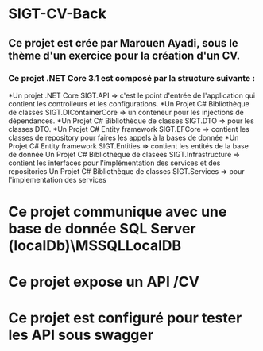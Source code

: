 # SIGT-CV-Back

## Ce projet est crée par Marouen Ayadi, sous le thème d'un exercice pour la création d'un CV.
### Ce projet .NET Core 3.1 est composé par la structure suivante : 
*Un projet .NET Core SIGT.API => c'est le point d'entrée de l'application qui contient les controlleurs et les configurations.
*Un Projet C# Bibliothèque de classes SIGT.DIContainerCore => un conteneur pour les injections de dépendances.
*Un Projet C# Bibliothèque de classes SIGT.DTO => pour les classes DTO. 
*Un Projet C# Entity framework SIGT.EFCore => contient les classes de repository pour faires les appels à la bases de donnée
*Un Projet C# Entity framework SIGT.Entities => contient les entités de la base de donnée
Un Projet C# Bibliothèque de clasees SIGT.Infrastructure => contient les interfaces pour l'implémentation des services et des repositories
Un Projet C# Bibliothèque de classes SIGT.Services => pour l'implementation des services


# Ce projet communique avec une base de donnée SQL Server (localDb)\MSSQLLocalDB
# Ce projet expose un API /CV
# Ce projet est configuré pour tester les API sous swagger

